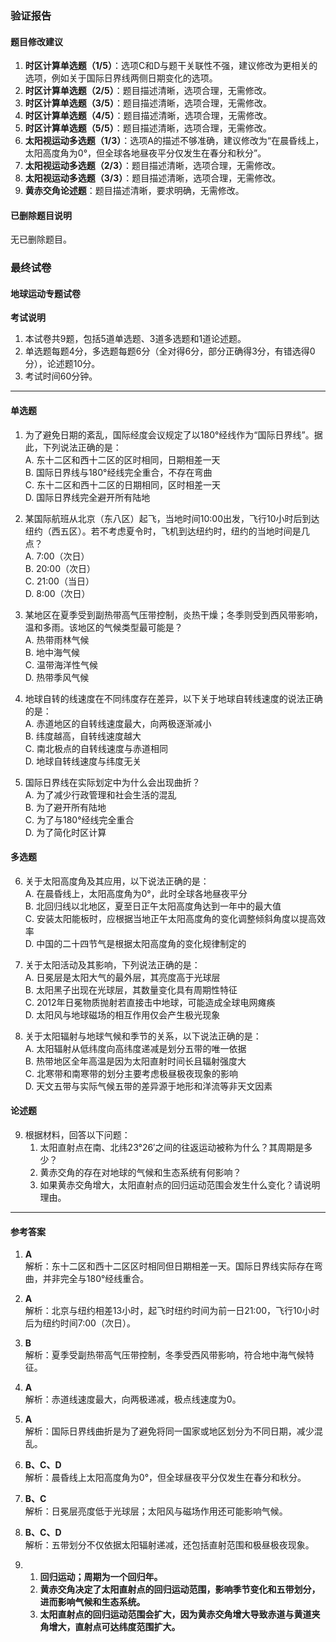### 验证报告

#### 题目修改建议
1. **时区计算单选题（1/5）**：选项C和D与题干关联性不强，建议修改为更相关的选项，例如关于国际日界线两侧日期变化的选项。
2. **时区计算单选题（2/5）**：题目描述清晰，选项合理，无需修改。
3. **时区计算单选题（3/5）**：题目描述清晰，选项合理，无需修改。
4. **时区计算单选题（4/5）**：题目描述清晰，选项合理，无需修改。
5. **时区计算单选题（5/5）**：题目描述清晰，选项合理，无需修改。
6. **太阳视运动多选题（1/3）**：选项A的描述不够准确，建议修改为“在晨昏线上，太阳高度角为0°，但全球各地昼夜平分仅发生在春分和秋分”。
7. **太阳视运动多选题（2/3）**：题目描述清晰，选项合理，无需修改。
8. **太阳视运动多选题（3/3）**：题目描述清晰，选项合理，无需修改。
9. **黄赤交角论述题**：题目描述清晰，要求明确，无需修改。

#### 已删除题目说明
无已删除题目。

### 最终试卷

#### 地球运动专题试卷
**考试说明**  
1. 本试卷共9题，包括5道单选题、3道多选题和1道论述题。  
2. 单选题每题4分，多选题每题6分（全对得6分，部分正确得3分，有错选得0分），论述题10分。  
3. 考试时间60分钟。  

---

#### 单选题
1. 为了避免日期的紊乱，国际经度会议规定了以180°经线作为“国际日界线”。据此，下列说法正确的是：  
   A. 东十二区和西十二区的区时相同，日期相差一天  
   B. 国际日界线与180°经线完全重合，不存在弯曲  
   C. 东十二区和西十二区的日期相同，区时相差一天  
   D. 国际日界线完全避开所有陆地  

2. 某国际航班从北京（东八区）起飞，当地时间10:00出发，飞行10小时后到达纽约（西五区）。若不考虑夏令时，飞机到达纽约时，纽约的当地时间是几点？  
   A. 7:00（次日）  
   B. 20:00（次日）  
   C. 21:00（当日）  
   D. 8:00（次日）  

3. 某地区在夏季受到副热带高气压带控制，炎热干燥；冬季则受到西风带影响，温和多雨。该地区的气候类型最可能是？  
   A. 热带雨林气候  
   B. 地中海气候  
   C. 温带海洋性气候  
   D. 热带季风气候  

4. 地球自转的线速度在不同纬度存在差异，以下关于地球自转线速度的说法正确的是：  
   A. 赤道地区的自转线速度最大，向两极逐渐减小  
   B. 纬度越高，自转线速度越大  
   C. 南北极点的自转线速度与赤道相同  
   D. 地球自转线速度与纬度无关  

5. 国际日界线在实际划定中为什么会出现曲折？  
   A. 为了减少行政管理和社会生活的混乱  
   B. 为了避开所有陆地  
   C. 为了与180°经线完全重合  
   D. 为了简化时区计算  

#### 多选题
6. 关于太阳高度角及其应用，以下说法正确的是：  
   A. 在晨昏线上，太阳高度角为0°，此时全球各地昼夜平分  
   B. 北回归线以北地区，夏至日正午太阳高度角达到一年中的最大值  
   C. 安装太阳能板时，应根据当地正午太阳高度角的变化调整倾斜角度以提高效率  
   D. 中国的二十四节气是根据太阳高度角的变化规律制定的  

7. 关于太阳活动及其影响，下列说法正确的是：  
   A. 日冕层是太阳大气的最外层，其亮度高于光球层  
   B. 太阳黑子出现在光球层，其数量变化具有周期性特征  
   C. 2012年日冕物质抛射若直接击中地球，可能造成全球电网瘫痪  
   D. 太阳风与地球磁场的相互作用仅会产生极光现象  

8. 关于太阳辐射与地球气候和季节的关系，以下说法正确的是：  
   A. 太阳辐射从低纬度向高纬度递减是划分五带的唯一依据  
   B. 热带地区全年高温是因为太阳直射时间长且辐射强度大  
   C. 北寒带和南寒带的划分主要考虑极昼极夜现象的影响  
   D. 天文五带与实际气候五带的差异源于地形和洋流等非天文因素  

#### 论述题
9. 根据材料，回答以下问题：  
   1. 太阳直射点在南、北纬23°26′之间的往返运动被称为什么？其周期是多少？  
   2. 黄赤交角的存在对地球的气候和生态系统有何影响？  
   3. 如果黄赤交角增大，太阳直射点的回归运动范围会发生什么变化？请说明理由。  

---

#### 参考答案
1. **A**  
   解析：东十二区和西十二区区时相同但日期相差一天。国际日界线实际存在弯曲，并非完全与180°经线重合。  

2. **A**  
   解析：北京与纽约相差13小时，起飞时纽约时间为前一日21:00，飞行10小时后为纽约时间7:00（次日）。  

3. **B**  
   解析：夏季受副热带高气压带控制，冬季受西风带影响，符合地中海气候特征。  

4. **A**  
   解析：赤道线速度最大，向两极递减，极点线速度为0。  

5. **A**  
   解析：国际日界线曲折是为了避免将同一国家或地区划分为不同日期，减少混乱。  

6. **B、C、D**  
   解析：晨昏线上太阳高度角为0°，但全球昼夜平分仅发生在春分和秋分。  

7. **B、C**  
   解析：日冕层亮度低于光球层；太阳风与磁场作用还可能影响气候。  

8. **B、C、D**  
   解析：五带划分不仅依据太阳辐射递减，还包括直射范围和极昼极夜现象。  

9.  
   1. **回归运动；周期为一个回归年。**  
   2. **黄赤交角决定了太阳直射点的回归运动范围，影响季节变化和五带划分，进而影响气候和生态系统。**  
   3. **太阳直射点的回归运动范围会扩大，因为黄赤交角增大导致赤道与黄道夹角增大，直射点可达纬度范围扩大。**